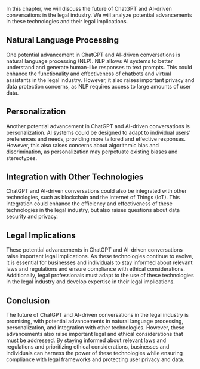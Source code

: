 
In this chapter, we will discuss the future of ChatGPT and AI-driven conversations in the legal industry. We will analyze potential advancements in these technologies and their legal implications.

Natural Language Processing
---------------------------

One potential advancement in ChatGPT and AI-driven conversations is natural language processing (NLP). NLP allows AI systems to better understand and generate human-like responses to text prompts. This could enhance the functionality and effectiveness of chatbots and virtual assistants in the legal industry. However, it also raises important privacy and data protection concerns, as NLP requires access to large amounts of user data.

Personalization
---------------

Another potential advancement in ChatGPT and AI-driven conversations is personalization. AI systems could be designed to adapt to individual users' preferences and needs, providing more tailored and effective responses. However, this also raises concerns about algorithmic bias and discrimination, as personalization may perpetuate existing biases and stereotypes.

Integration with Other Technologies
-----------------------------------

ChatGPT and AI-driven conversations could also be integrated with other technologies, such as blockchain and the Internet of Things (IoT). This integration could enhance the efficiency and effectiveness of these technologies in the legal industry, but also raises questions about data security and privacy.

Legal Implications
------------------

These potential advancements in ChatGPT and AI-driven conversations raise important legal implications. As these technologies continue to evolve, it is essential for businesses and individuals to stay informed about relevant laws and regulations and ensure compliance with ethical considerations. Additionally, legal professionals must adapt to the use of these technologies in the legal industry and develop expertise in their legal implications.

Conclusion
----------

The future of ChatGPT and AI-driven conversations in the legal industry is promising, with potential advancements in natural language processing, personalization, and integration with other technologies. However, these advancements also raise important legal and ethical considerations that must be addressed. By staying informed about relevant laws and regulations and prioritizing ethical considerations, businesses and individuals can harness the power of these technologies while ensuring compliance with legal frameworks and protecting user privacy and data.

